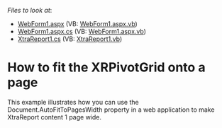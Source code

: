 <!-- default file list -->
*Files to look at*:

* [WebForm1.aspx](./CS/WebSite/WebForm1.aspx) (VB: [WebForm1.aspx.vb](./VB/WebSite/WebForm1.aspx.vb))
* [WebForm1.aspx.cs](./CS/WebSite/WebForm1.aspx.cs) (VB: [WebForm1.aspx.vb](./VB/WebSite/WebForm1.aspx.vb))
* [XtraReport1.cs](./CS/WebSite/XtraReport1.cs) (VB: [XtraReport1.vb](./VB/WebSite/XtraReport1.vb))
<!-- default file list end -->
# How to fit the XRPivotGrid onto a page


<p>This example illustrates how you can use the Document.AutoFitToPagesWidth property in a web application to make XtraReport content 1 page wide.</p>

<br/>


